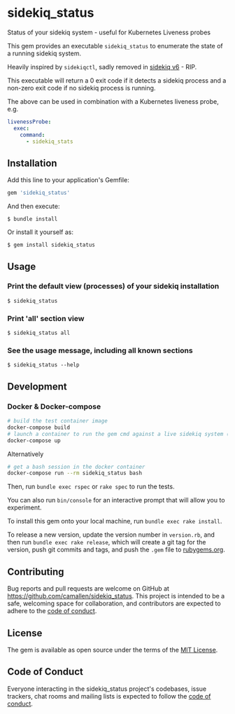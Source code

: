 # sidekiq_status

Status of your sidekiq system - useful for Kubernetes Liveness probes

This gem provides an executable `sidekiq_status` to enumerate the state of a running sidekiq system.

Heavily inspired by `sidekiqctl`, sadly removed in [sidekiq v6](https://github.com/mperham/sidekiq/blob/74ccba6c68b1df31d615991fb2749fc19de8fbf7/bin/sidekiqctl) - RIP.

This executable will return a 0 exit code if it detects a sidekiq process and a non-zero exit code if no sidekiq process is running.

The above can be used in combination with a Kubernetes liveness probe, e.g.

``` yaml
livenessProbe:
  exec:
    command:
      - sidekiq_stats
```

## Installation

Add this line to your application's Gemfile:

```ruby
gem 'sidekiq_status'
```

And then execute:

`$ bundle install`

Or install it yourself as:

`$ gem install sidekiq_status`

## Usage

### Print the default view (processes) of your sidekiq installation

`$ sidekiq_status`

### Print 'all' section view

`$ sidekiq_status all`

### See the usage message, including all known sections

`$ sidekiq_status --help`

## Development

### Docker & Docker-compose

``` sh
# build the test container image
docker-compose build
# launch a container to run the gem cmd against a live sidekiq system (see Procfile)
docker-compose up
```

Alternatively

``` sh
# get a bash session in the docker container
docker-compose run --rm sidekiq_status bash
```

Then, run `bundle exec rspec` or `rake spec` to run the tests.

You can also run `bin/console` for an interactive prompt that will allow you to experiment.

To install this gem onto your local machine, run `bundle exec rake install`.

To release a new version, update the version number in `version.rb`, and then run `bundle exec rake release`, which will create a git tag for the version, push git commits and tags, and push the `.gem` file to [rubygems.org](https://rubygems.org).

## Contributing

Bug reports and pull requests are welcome on GitHub at https://github.com/camallen/sidekiq_status. This project is intended to be a safe, welcoming space for collaboration, and contributors are expected to adhere to the [code of conduct](https://github.com/camallen/sidekiq_status/blob/master/CODE_OF_CONDUCT.md).

## License

The gem is available as open source under the terms of the [MIT License](https://opensource.org/licenses/MIT).

## Code of Conduct

Everyone interacting in the sidekiq_status project's codebases, issue trackers, chat rooms and mailing lists is expected to follow the [code of conduct](https://github.com/camallen/sidekiq_status/blob/master/CODE_OF_CONDUCT.md).
